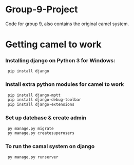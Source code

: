 # Group-9-Project
Code for group 9, also contains the original camel system. 

# Getting camel to work
### Installing django on Python 3 for Windows:
```sh
 pip install django
```
### Install extra python modules for camel to work
```sh
 pip install django-mptt
 pip install django-debug-toolbar
 pip install django-extensions
```
### Set up datebase & create admin
```sh
 py manage.py migrate
 py manage.py createsuperusers
```
### To run the camal system on django
```sh
 py manage.py runserver
```